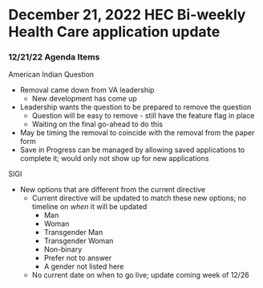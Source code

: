 # December 21, 2022 HEC Bi-weekly Health Care application update

### 12/21/22 Agenda Items

American Indian Question
- Removal came down from VA leadership
  - New development has come up
- Leadership wants the question to be prepared to remove the question
  - Question will be easy to remove - still have the feature flag in place
  - Waiting on the final go-ahead to do this
- May be timing the removal to coincide with the removal from the paper form
- Save in Progress can be managed by allowing saved applications to complete it; would only not show up for new applications

SIGI
- New options that are different from the current directive
  - Current directive will be updated to match these new options; no timeline on *when* it will be updated
    - Man
    - Woman
    - Transgender Man
    - Transgender Woman
    - Non-binary
    - Prefer not to answer
    - A gender not listed here
  - No current date on when to go live; update coming week of 12/26
